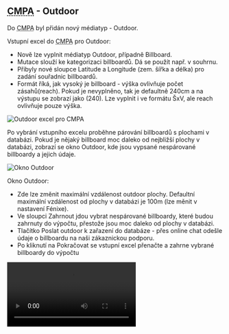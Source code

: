 ﻿---
categories: [fenix]
layout: fenix
---

## <abbr title="Crossmediální postanalýza">CMPA</abbr> - Outdoor
Do <abbr title="Crossmediální postanalýza">CMPA</abbr> byl přidán nový médiatyp - Outdoor.

Vstupní excel do <abbr title="Crossmediální postanalýza">CMPA</abbr> pro Outdoor:
<ul>
<li>Nově lze vyplnit médiatyp Outdoor, případně Billboard.</li>
<li>Mutace slouží ke kategorizaci billboardů. Dá se použít např. v souhrnu.</li>
<li>Přibyly nové sloupce Latitude a Longitude (zem. šířka a délka) pro zadání souřadnic billboardů.</li>
<li>Formát říká, jak vysoký je billboard -  výška ovlivňuje počet zásahů(reach). Pokud je nevyplněno, tak je defaultně 240cm a na výstupu se zobrazí jako (240). Lze vyplnit i ve formátu ŠxV, ale reach ovlivňuje pouze výška.</li>
</ul>

![Outdoor excel pro CMPA]({{site.url}}/data/cmpaoutdoorexcel.png "Outdoor excel pro CMPA")

Po vybrání vstupního excelu proběhne párování billboardů s plochami v databázi. Pokud je nějaký billboard moc daleko od nejbližší plochy v databázi, zobrazí se okno Outdoor, kde jsou vypsané nespárované billboardy a jejich údaje.

![Okno Outdoor]({{site.url}}/data/outdoorokno.png "Okno Outdoor")

Okno Outdoor:

<ul>
<li>Zde lze změnit maximální vzdálenost outdoor plochy. Defaultní maximální vzdálenost od plochy v databázi je 100m (lze měnit v nastavení Fénixe).</li>
<li>Ve sloupci Zahrnout jdou vybrat nespárované billboardy, které budou zahrnuty do výpočtu, přestože jsou moc daleko od plochy v databázi.</li>
<li>Tlačítko Poslat outdoor k zařazení do databáze - přes online chat odešle údaje o billboardu na naši zákaznickou podporu.</li>
<li>Po kliknutí na Pokračovat se vstupní excel přenačte a zahrne vybrané billboardy do výpočtu</li>
</ul>

<video src="{{site.url}}/data/cmpaoutdooor.mp4" type="video/mp4" controls>CMPA - Outdoor</video>



